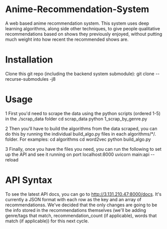 # Anime-Recommendation-System
A web based anime recommendation system. This system uses deep learning algorithms, along side other techniques, to give people qualitative recommendations based on shows they previously enjoyed, without putting much weight into how recent the recommended shows are. 

# Installation 

Clone this git repo (including the backend system submodule):
git clone --recurse-submodules -j8 

# Usage

1 First you'd need to scrape the data using the python scripts (ordered 1-5) in the ./scrap_data folder
cd scrap_data
python 1_scrap_by_genre.py

2 Then you'll have to build the algorithms from the data scraped, you can do this by running the individual build_algo.py files in each algorithms/*/. folder. For examples:
cd algorithms
cd word2vec
python build_algo.py

 3 Finally, once you have the files you need, you can run the following to set up the API and see it running on port localhost:8000
uvicorn main:api --reload

 # API Syntax
To see the latest API docs, you can go to http://3.131.210.47:8000/docs. It's currently a JSON format with each row as the key and an array of recommendationss. We've decided that the only changes are going to be the info stored in the recommendations themselves (we'll be adding genre/tags that match, recommendation_count (if applicable), words that match (if applicable)) for this next cycle.


